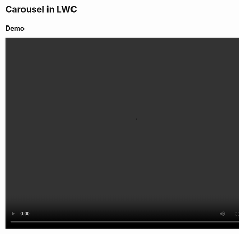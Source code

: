 # Carousel in LWC

## Demo
<video width="800" height="600" controls>
  <source src="img/carousel-1.mp4" type="video/mp4">
</video>
